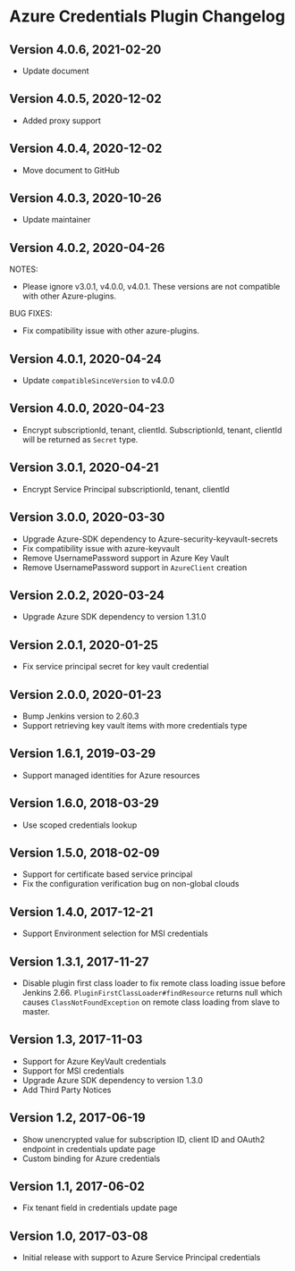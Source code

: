 # Azure Credentials Plugin Changelog

## Version 4.0.6, 2021-02-20
* Update document 

## Version 4.0.5, 2020-12-02
* Added proxy support

## Version 4.0.4, 2020-12-02
* Move document to GitHub

## Version 4.0.3, 2020-10-26
* Update maintainer

## Version 4.0.2, 2020-04-26
NOTES:
* Please ignore v3.0.1, v4.0.0, v4.0.1. These versions are not compatible with other Azure-plugins.

BUG FIXES:
* Fix compatibility issue with other azure-plugins.

## Version 4.0.1, 2020-04-24
* Update ```compatibleSinceVersion``` to v4.0.0

## Version 4.0.0, 2020-04-23
* Encrypt subscriptionId, tenant, clientId. SubscriptionId, tenant, clientId will be returned as ```Secret``` type.

## Version 3.0.1, 2020-04-21
* Encrypt Service Principal subscriptionId, tenant, clientId 

## Version 3.0.0, 2020-03-30
* Upgrade Azure-SDK dependency to Azure-security-keyvault-secrets
* Fix compatibility issue with azure-keyvault
* Remove UsernamePassword support in Azure Key Vault
* Remove UsernamePassword support in ```AzureClient``` creation

## Version 2.0.2, 2020-03-24
* Upgrade Azure SDK dependency to version 1.31.0

## Version 2.0.1, 2020-01-25
* Fix service principal secret for key vault credential

## Version 2.0.0, 2020-01-23
* Bump Jenkins version to 2.60.3
* Support retrieving key vault items with more credentials type

## Version 1.6.1, 2019-03-29
* Support managed identities for Azure resources

## Version 1.6.0, 2018-03-29
* Use scoped credentials lookup

## Version 1.5.0, 2018-02-09
* Support for certificate based service principal
* Fix the configuration verification bug on non-global clouds

## Version 1.4.0, 2017-12-21
* Support Environment selection for MSI credentials

## Version 1.3.1, 2017-11-27
* Disable plugin first class loader to fix remote class loading issue before Jenkins 2.66.
   `PluginFirstClassLoader#findResource` returns null which causes `ClassNotFoundException` on remote class loading from slave to master.

## Version 1.3, 2017-11-03
* Support for Azure KeyVault credentials
* Support for MSI credentials
* Upgrade Azure SDK dependency to version 1.3.0
* Add Third Party Notices

## Version 1.2, 2017-06-19
* Show unencrypted value for subscription ID, client ID and OAuth2 endpoint in credentials update page
* Custom binding for Azure credentials

## Version 1.1, 2017-06-02
* Fix tenant field in credentials update page

## Version 1.0, 2017-03-08
* Initial release with support to Azure Service Principal credentials
